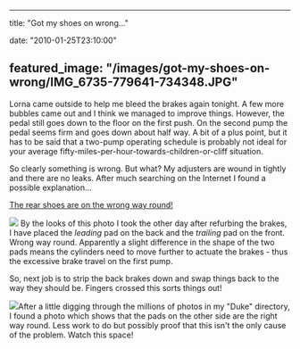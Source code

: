 
---
title: "Got my shoes on wrong..."

date: "2010-01-25T23:10:00"

featured_image: "/images/got-my-shoes-on-wrong/IMG_6735-779641-734348.JPG"
---


Lorna came outside to help me bleed the brakes again tonight.  A few more bubbles came out and I think we managed to improve things.  However, the pedal still goes down to the floor on the first push.  On the second pump the pedal seems firm and goes down about half way.  A bit of a plus point, but it has to be said that a two-pump operating schedule is probably not ideal for your average fifty-miles-per-hour-towards-children-or-cliff situation.

So clearly something is wrong.  But what?  My adjusters are wound in tightly and there are no leaks.  After much searching on the <span>Internet</span> I found a possible <span>explanation</span>...

<a href="http://www.expeditionlandrover.info/landRoverFAQ/FAQ_rearbrakes.htm">The rear shoes are on the wrong way round!</a>

<a href="http://danandtheduke.co.uk/uploaded_images/IMG_6735-779641-734353.JPG"><img src="/images/got-my-shoes-on-wrong/IMG_6735-779641-734348.JPG"/></a>
By the looks of this photo I took the other day after <span><span>refurbing</span></span> the brakes, I have placed the <span style="font-style: italic;">leading</span> pad on the back and the <span style="font-style: italic;">trailing</span> pad on the front.  Wrong way round.  Apparently a slight difference in the shape of the two pads means the cylinders need to <span>move</span> further to actuate the brakes - thus the excessive brake travel on the first pump.

So, next job is to strip the back brakes down and swap things back to the way they should be.  Fingers crossed this sorts things out!

<a href="http://danandtheduke.co.uk/uploaded_images/IMG_6723-740600.JPG"><img src="/images/got-my-shoes-on-wrong/IMG_6723-740595.JPG"/></a>After a little digging through the millions of photos in my "Duke" directory, I found a photo which shows that the pads on the other side are the right way round.  Less work to do but possibly proof that this isn't the only cause of the problem.  Watch this space!
